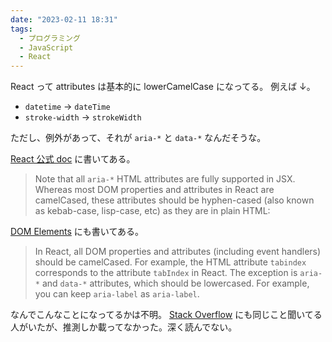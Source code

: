 ```yaml
---
date: "2023-02-11 18:31"
tags:
  - プログラミング
  - JavaScript
  - React
---
```


React って attributes は基本的に lowerCamelCase になってる。
例えば ↓。

- `datetime` → `dateTime`
- `stroke-width` → `strokeWidth`

ただし、例外があって、それが `aria-*` と `data-*` なんだそうな。

[React 公式 doc](https://reactjs.org/docs/accessibility.html#wai-aria)
に書いてある。

> Note that all `aria-*` HTML attributes are fully supported in JSX. Whereas most DOM properties and attributes in React are camelCased, these attributes should be hyphen-cased (also known as kebab-case, lisp-case, etc) as they are in plain HTML:

[DOM Elements](https://reactjs.org/docs/dom-elements.html)
にも書いてある。

> In React, all DOM properties and attributes (including event handlers) should be camelCased. For example, the HTML attribute `tabindex` corresponds to the attribute `tabIndex` in React. The exception is `aria-*` and `data-*` attributes, which should be lowercased. For example, you can keep `aria-label` as `aria-label`.

なんでこんなことになってるかは不明。
[Stack Overflow](https://stackoverflow.com/questions/52398380/why-react-wai-aria-is-not-in-camelcase)
にも同じこと聞いてる人がいたが、推測しか載ってなかった。深く読んでない。
